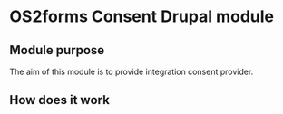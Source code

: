 # OS2forms Consent Drupal module

## Module purpose
The aim of this module is to provide integration consent provider.

## How does it work


